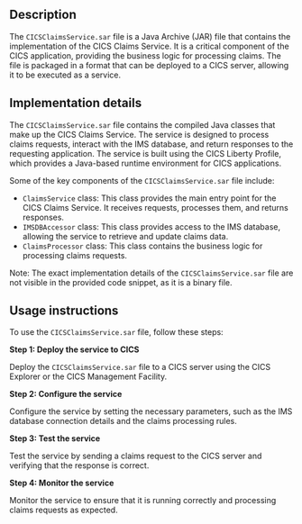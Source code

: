 ## Description

The `CICSClaimsService.sar` file is a Java Archive (JAR) file that contains the implementation of the CICS Claims Service. It is a critical component of the CICS application, providing the business logic for processing claims. The file is packaged in a format that can be deployed to a CICS server, allowing it to be executed as a service.


## Implementation details

The `CICSClaimsService.sar` file contains the compiled Java classes that make up the CICS Claims Service. The service is designed to process claims requests, interact with the IMS database, and return responses to the requesting application. The service is built using the CICS Liberty Profile, which provides a Java-based runtime environment for CICS applications.

Some of the key components of the `CICSClaimsService.sar` file include:

* `ClaimsService` class: This class provides the main entry point for the CICS Claims Service. It receives requests, processes them, and returns responses.
* `IMSDBAccessor` class: This class provides access to the IMS database, allowing the service to retrieve and update claims data.
* `ClaimsProcessor` class: This class contains the business logic for processing claims requests.

Note: The exact implementation details of the `CICSClaimsService.sar` file are not visible in the provided code snippet, as it is a binary file.


## Usage instructions

To use the `CICSClaimsService.sar` file, follow these steps:

**Step 1: Deploy the service to CICS**

Deploy the `CICSClaimsService.sar` file to a CICS server using the CICS Explorer or the CICS Management Facility.

**Step 2: Configure the service**

Configure the service by setting the necessary parameters, such as the IMS database connection details and the claims processing rules.

**Step 3: Test the service**

Test the service by sending a claims request to the CICS server and verifying that the response is correct.

**Step 4: Monitor the service**

Monitor the service to ensure that it is running correctly and processing claims requests as expected.



